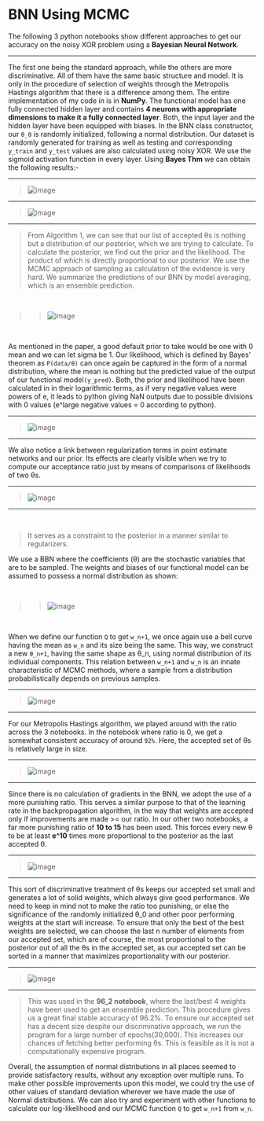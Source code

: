 # BNN Using MCMC

The following 3 python notebooks show different approaches to get our accuracy on the noisy XOR problem using a **Bayesian Neural Network**.

<hr>

The first one being the standard approach, while the others are more discriminative. All of them have the same basic structure and model. It is only in the procedure of selection of weights through the Metropolis Hastings algorithm that there is a difference among them. The entire implementation of my code in is in **NumPy**. The functional model has one fully connected hidden layer and contains **4 neurons with appropriate dimensions to make it a fully connected layer**. Both, the input layer and the hidden layer have been equipped with biases. In the BNN class constructor, our `θ_0` is randomly initialized, following a normal distribution. Our dataset is randomly generated for training as well as testing and corresponding `y_train` and `y_test` values are also calculated using noisy XOR.
We use the sigmoid activation function in every layer. Using **Bayes Thm** we can obtain the following results:-
<hr>

>![image](https://user-images.githubusercontent.com/77532573/154806772-938c52e4-add9-48ba-88db-89583c115f93.png)
<hr>

>![image](https://user-images.githubusercontent.com/77532573/154806782-4800fb11-5022-4081-b17c-c18689ff1c95.png)
<hr>

>From Algorithm 1, we can see that our list of accepted θs is nothing but a distribution of our posterior, which we are trying to calculate. To calculate the posterior, we find out the prior and the likelihood. The product of which is directly proportional to our posterior. We use the MCMC approach of sampling as calculation of the evidence is very hard. We summarize the predictions of our BNN by model averaging, which is an ensemble prediction.

<br>

>>![image](https://user-images.githubusercontent.com/77532573/154806796-4aedc9b1-378b-4242-81c9-878e0a56b102.png)

<br>

As mentioned in the paper, a good default prior to take would be one with 0 mean and we can let sigma be 1. Our likelihood, which is defined by Bayes’ theorem as `P(data/θ)` can once again be captured in the form of a normal distribution, where the mean is nothing but the predicted value of the output of our functional model`(y_pred)`. Both, the prior and likelihood have been calculated in in their logarithmic terms, as if very negative values were powers of e, it leads to python giving NaN outputs due to possible divisions with 0 values (e^large negative values = 0 according to python).

<hr>

>![image](https://user-images.githubusercontent.com/77532573/154806808-049dad78-2968-4edf-bbec-6f3fe031b3d7.png)

<hr>

We also notice a link between regularization terms in point estimate networks and our prior. Its effects are clearly visible when we try to compute our acceptance ratio just by means of comparisons of likelihoods of two θs.

<hr>

>![image](https://user-images.githubusercontent.com/77532573/154806817-ee840583-ec2f-4afa-bca0-b69641eb7e1c.png)

<hr>
<br>

>It serves as a constraint to the posterior in a manner similar to regularizers.

We use a BBN where the coefficients (θ) are the stochastic variables that are to be sampled. The weights and biases of our functional model can be assumed to possess a normal distribution as shown:

<br>

>>![image](https://user-images.githubusercontent.com/77532573/154806832-d190e852-e8ae-4900-bda3-2026dc8f1441.png)

<br>


When we define our function `Q` to get `w_n+1`, we once again use a bell curve having the mean as `w_n` and its size being the same. This way, we construct a new `θ_n+1`, having the same shape as θ_n, using normal distribution of its individual components. This relation between `w_n+1` and `w_n` is an innate characteristic of MCMC methods, where a sample from a distribution probabilistically depends on previous samples.

<hr>

>![image](https://user-images.githubusercontent.com/77532573/154806836-9d75550e-1261-4a11-8681-906bcc4e8746.png)

<hr>

For our Metropolis Hastings algorithm, we played around with the ratio across the 3 notebooks. In the notebook where ratio is 0, we get a somewhat consistent accuracy of around `92%`. Here, the accepted set of θs is relatively large in size.

<hr>

>![image](https://user-images.githubusercontent.com/77532573/154806839-c760137e-7f16-4d9e-bf64-25b68f55a44b.png)

<hr>

Since there is no calculation of gradients in the BNN, we adopt the use of a more punishing ratio. This serves a similar purpose to that of the learning rate in the backpropagation algorithm, in the way that weights are accepted only if improvements are made >= our ratio.
In our other two notebooks, a far more punishing ratio of **10 to 15** has been used. This forces every new θ to be at least **e^10** times more proportional to the posterior as the last accepted θ. 

<hr>

>![image](https://user-images.githubusercontent.com/77532573/154806853-1bec62c0-85c8-41b6-84ee-4c1f865e4fa9.png)

<hr>

This sort of discriminative treatment of θs keeps our accepted set small and generates a lot of solid weights, which always give good performance. We need to keep in mind not to make the ratio too punishing, or else the significance of the randomly initialized θ_0 and other poor performing weights at the start will increase.
To ensure that only the best of the best weights are selected, we can choose the last n number of elements from our accepted set, which are of course, the most proportional to the posterior out of all the θs in the accepted set, as our accepted set can be sorted in a manner that maximizes proportionality with our posterior.

<hr>

>![image](https://user-images.githubusercontent.com/77532573/154806918-00fd1b61-197f-4d8b-bfe1-d335118b2a14.png)

<hr>


>This was used in the **96_2 notebook**, where the last/best 4 weights have been used to get an ensemble prediction. This procedure gives us a great final stable accuracy of 96.2%. To ensure our accepted set has a decent size despite our discriminative approach, we run the program for a large number of epochs(30,000). This increases our chances of fetching better performing θs. This is feasible as it is not a computationally expensive program. 

Overall, the assumption of normal distributions in all places seemed to provide satisfactory results, without any exception over multiple runs.
To make other possible improvements upon this model, we could try the use of other values of standard deviation wherever we have made the use of Normal distributions. We can also try and experiment with other functions to calculate our log-likelihood and our MCMC function `Q` to get `w_n+1` from `w_n`.
